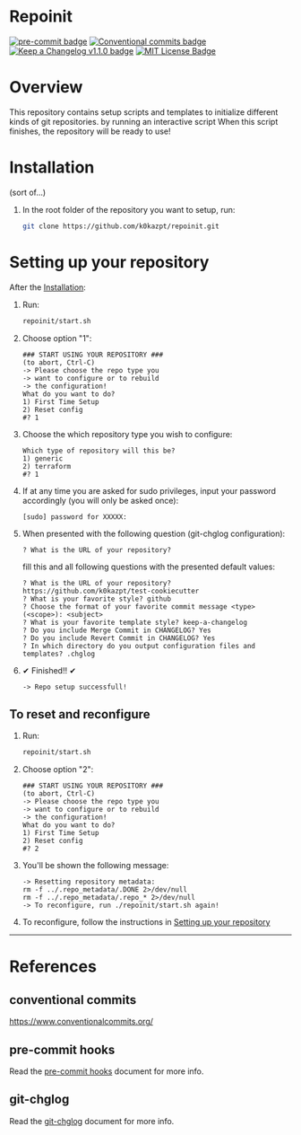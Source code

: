 # Repoinit

[![pre-commit badge][pre-commit-badge]][pre-commit] [![Conventional commits badge][conventional-commits-badge]][conventional-commits] [![Keep a Changelog v1.1.0 badge][keep-a-changelog-badge]][keep-a-changelog] [![MIT License Badge][license-badge]][license]

# Overview
This repository contains setup scripts and templates to initialize different kinds of git repositories. by running an interactive script
When this script finishes, the repository will be ready to use!

# Installation
(sort of...)

1. In the root folder of the repository you want to setup, run:
    ```bash
    git clone https://github.com/k0kazpt/repoinit.git
    ```

# Setting up your repository

After the [Installation](#Installation):
1. Run:
    ```bash
    repoinit/start.sh
    ```
2. Choose option "1":
    ```
    ### START USING YOUR REPOSITORY ###
    (to abort, Ctrl-C)
    -> Please choose the repo type you
    -> want to configure or to rebuild
    -> the configuration!
    What do you want to do?
    1) First Time Setup
    2) Reset config
    #? 1
    ```
3. Choose the which repository type you wish to configure:
    ```
    Which type of repository will this be?
    1) generic
    2) terraform
    #? 1
    ```
4. If at any time you are asked for sudo privileges, input your password accordingly (you will only be asked once):
    ```
    [sudo] password for XXXXX:
    ```
5. When presented with the following question (git-chglog configuration):
    ```
    ? What is the URL of your repository?
    ```
   fill this and all following questions with the presented default values:
    ```
    ? What is the URL of your repository? https://github.com/k0kazpt/test-cookiecutter
    ? What is your favorite style? github
    ? Choose the format of your favorite commit message <type>(<scope>): <subject>
    ? What is your favorite template style? keep-a-changelog
    ? Do you include Merge Commit in CHANGELOG? Yes
    ? Do you include Revert Commit in CHANGELOG? Yes
    ? In which directory do you output configuration files and templates? .chglog
    ```
6. ✔ Finished!! ✔
    ```
    -> Repo setup successfull!
    ```

## To reset and reconfigure
1. Run:
    ```bash
    repoinit/start.sh
    ```
2. Choose option "2":
    ```
    ### START USING YOUR REPOSITORY ###
    (to abort, Ctrl-C)
    -> Please choose the repo type you
    -> want to configure or to rebuild
    -> the configuration!
    What do you want to do?
    1) First Time Setup
    2) Reset config
    #? 2
    ```
3. You'll be shown the following message:
    ```
    -> Resetting repository metadata:
    rm -f ../.repo_metadata/.DONE 2>/dev/null
    rm -f ../.repo_metadata/.repo_* 2>/dev/null
    -> To reconfigure, run ./repoinit/start.sh again!
    ```
4. To reconfigure, follow the instructions in [Setting up your repository](#Setting-up-your-repository)

***
# References
## conventional commits
https://www.conventionalcommits.org/

## pre-commit hooks

Read the [pre-commit hooks](docs/pre-commit-hooks.md) document for more info.

## git-chglog

Read the [git-chglog](docs/git-chlog.md) document for more info.

[pre-commit]: https://github.com/pre-commit/pre-commit
[pre-commit-badge]: https://img.shields.io/badge/pre--commit-enabled-brightgreen?logo=pre-commit&logoColor=white
[conventional-commits-badge]: https://img.shields.io/badge/Conventional%20Commits-1.0.0-green.svg
[conventional-commits]: https://conventionalcommits.org
[keep-a-changelog-badge]: https://img.shields.io/badge/changelog-Keep%20a%20Changelog%20v1.1.0-%23E05735
[keep-a-changelog]: https://keepachangelog.com/en/1.0.0/
[license]: ./LICENSE
[license-badge]: https://img.shields.io/badge/license-MIT-green.svg
[changelog]: ./CHANGELOG.md
[changelog-badge]: https://img.shields.io/badge/changelog-Keep%20a%20Changelog%20v1.1.0-%23E05735
